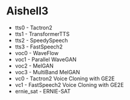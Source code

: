 # Aishell3

* tts0 - Tactron2
* tts1 - TransformerTTS
* tts2 - SpeedySpeech
* tts3 - FastSpeech2
* voc0 - WaveFlow
* voc1 - Parallel WaveGAN
* voc2 - MelGAN
* voc3 - MultiBand MelGAN
* vc0 - Tactron2 Voice Cloning with GE2E
* vc1 - FastSpeech2 Voice Cloning with GE2E
* ernie_sat - ERNIE-SAT
